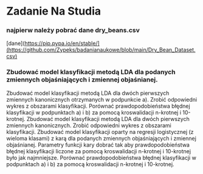 # Zadanie Na Studia

### najpierw należy pobrać dane dry_beans.csv
[dane](https://pip.pypa.io/en/stable/](https://github.com/Zypeks/badanianaukowe/blob/main/Dry_Bean_Dataset.csv)
### Zbudować model klasyfikacji metodą LDA dla podanych zmiennych objaśniających i zmiennej objaśnianej.
Zbudować model klasyfikacji metodą LDA dla dwóch pierwszych zmiennych kanonicznych otrzymanych w podpunkcie a). Zrobić odpowiedni wykres z obszarami klasyfikacji.
Porównać prawdopodobieństwa błędnej klasyfikacji w podpunktach a) i b) za pomocą kroswalidacji n-krotnej i 10-krotnej.
Zbudować model klasyfikacji metodą LDA dla dwóch pierwszych zmiennych kanonicznych. Zrobić odpowiedni wykres z obszarami klasyfikacji.
Zbudować model klasyfikacji oparty na regresji logistycznej (z wieloma klasami) z karą dla podanych zmiennych objaśniających i zmiennej objaśnianej. Parametry funkcji kary dobrać tak aby prawdopodobieństwa błędnej klasyfikacji liczone za pomocą kroswalidacji n-krotnej i 10-krotnej było jak najmniejsze.
Porównać prawdopodobieństwa błędnej klasyfikacji w podpunktach a) i b) za pomocą kroswalidacji n-krotnej i 10-krotnej.

